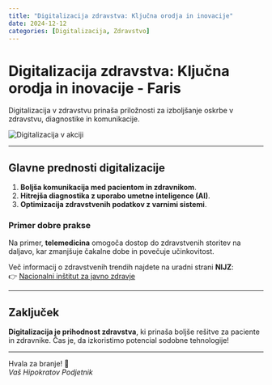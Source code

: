 ```yaml
---
title: "Digitalizacija zdravstva: Ključna orodja in inovacije"
date: 2024-12-12
categories: [Digitalizacija, Zdravstvo]
---
```


# Digitalizacija zdravstva: Ključna orodja in inovacije  - Faris

Digitalizacija v zdravstvu prinaša priložnosti za izboljšanje oskrbe v zdravstvu, diagnostike in komunikacije.  

![Digitalizacija v akciji](https://files.worldwildlife.org/wwfcmsprod/images/Brown_Bear_/story_full_width/3box0qwlkk_brownbear_hero.jpg)  

---

## Glavne prednosti digitalizacije  

1. **Boljša komunikacija med pacientom in zdravnikom**.  
2. **Hitrejša diagnostika z uporabo umetne inteligence (AI)**.  
3. **Optimizacija zdravstvenih podatkov z varnimi sistemi**.  

### Primer dobre prakse  
Na primer, **telemedicina** omogoča dostop do zdravstvenih storitev na daljavo, kar zmanjšuje čakalne dobe in povečuje učinkovitost.

Več informacij o zdravstvenih trendih najdete na uradni strani **NIJZ**:  
👉 [Nacionalni inštitut za javno zdravje](https://nijz.si/)

---

## Zaključek  

**Digitalizacija je prihodnost zdravstva**, ki prinaša boljše rešitve za paciente in zdravnike. Čas je, da izkoristimo potencial sodobne tehnologije!  

---

Hvala za branje! 🚀  
*Vaš Hipokratov Podjetnik*


